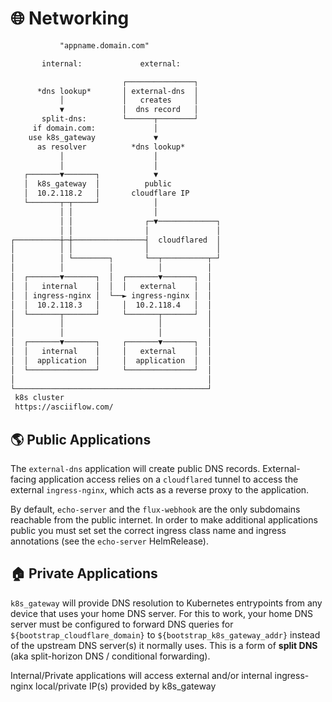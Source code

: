# 🌐 Networking

```txt
           "appname.domain.com"

       internal:             external:

                         ┌───────────────┐
      *dns lookup*       │ external-dns  │
           │             │   creates     │
           ▼             │  dns record   │
       split-dns:        └──────┬────────┘
     if domain.com:             │
    use k8s_gateway             ▼
      as resolver          *dns lookup*
           │                    │
           │                    │
   ┌───────▼───────┐            ▼
   │  k8s_gateway  │          public
   │  10.2.118.2   │       cloudflare IP
   └───────┬─┬─────┘            │
           │ │                  │
           │ │                ┌─▼─────────────┐
           │ │                │               │
┌──────────┼─┼────────────────┤  cloudflared  │
│          │ │                │               │
│          │ └────────┐       └──┬──────────┬─┘
│          │          │          │          │
│  ┌───────▼───────┐  │  ┌───────▼───────┐  │
│  │   internal    │  │  │   external    │  │
│  │ ingress-nginx │  └──► ingress-nginx │  │
│  │  10.2.118.3   │     │  10.2.118.4   │  │
│  └───────┬───────┘     └───────┬───────┘  │
│          │                     │          │
│          │                     │          │
│  ┌───────▼───────┐     ┌───────▼───────┐  │
│  │   internal    │     │   external    │  │
│  │  application  │     │  application  │  │
│  └───────────────┘     └───────────────┘  │
│                                           │
└───────────────────────────────────────────┘
 k8s cluster
 https://asciiflow.com/
```

## 🌎 Public Applications

The `external-dns` application will create public DNS records.
External-facing application access relies on a `cloudflared` tunnel to access the external `ingress-nginx`,
which acts as a reverse proxy to the application.

By default, `echo-server` and the `flux-webhook` are the only subdomains reachable from the public internet.
In order to make additional applications public you must set set the correct ingress class name and ingress annotations (see the `echo-server` HelmRelease).

## 🏠 Private Applications

`k8s_gateway` will provide DNS resolution to Kubernetes entrypoints from any device that uses your home DNS server.
For this to work, your home DNS server must be configured to forward DNS queries for `${bootstrap_cloudflare_domain}` to `${bootstrap_k8s_gateway_addr}` instead of the upstream DNS server(s) it normally uses.
This is a form of **split DNS** (aka split-horizon DNS / conditional forwarding).

Internal/Private applications will access external and/or internal ingress-nginx local/private IP(s) provided by k8s_gateway
